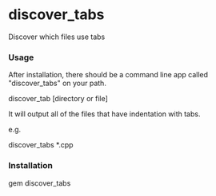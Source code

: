 discover_tabs
=============

Discover which files use tabs

### Usage

After installation, there should be a command line app called "discover_tabs" on your path.

discover_tab [directory or file]

It will output all of the files that have indentation with tabs.

e.g.

discover_tabs *.cpp

### Installation

gem discover_tabs
